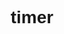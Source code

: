 # timer
<!DOCTYPE html>
<html>
<head>
    <title>Online Kronometre</title>
    <style>
        body {
            font-family: Arial, sans-serif;
            text-align: center;
        }

        .timer-container {
            position: relative;
            height: 100vh;
            background-color: #fff;
            display: flex;
            justify-content: center;
            align-items: center;
        }

        .timer {
            font-size: 72px;
            color: #000;
        }

        .button {
            display: inline-block;
            padding: 10px 20px;
            background-color: #4CAF50;
            color: #fff;
            font-size: 18px;
            border: none;
            cursor: pointer;
            border-radius: 5px;
        }

        .expand-button {
            position: absolute;
            right: 10px;
            bottom: 10px;
            font-size: 24px;
            background-color: transparent;
            border: none;
            cursor: pointer;
            color: #4CAF50;
        }

        .fullscreen-container {
            background-color: #fff;
            height: 100vh;
            display: flex;
            justify-content: center;
            align-items: center;
        }

        .fullscreen-timer {
            font-size: 72px;
            color: #000;
        }
    </style>
</head>
<body>
    <h1>Online Kronometre</h1>
    <p>Kronometrenin kaç saat, dakika ve saniye süreceğini belirtin:</p>
    <input type="number" id="hours" placeholder="Saat" min="0">
    <input type="number" id="minutes" placeholder="Dakika" min="0" max="59">
    <input type="number" id="seconds" placeholder="Saniye" min="0" max="59">
    <button class="button" onclick="startTimer()">Başlat</button>
    <div class="timer-container">
        <div class="timer" id="timer">00:00:00</div>
        <button class="expand-button" onclick="toggleFullScreen()">&#128470;</button>
    </div>
    <button class="button" onclick="stopTimer()">Durdur</button>
    <button class="button" onclick="resetTimer()">Sıfırla</button>
    <script>
        var hoursInput = document.getElementById('hours');
        var minutesInput = document.getElementById('minutes');
        var secondsInput = document.getElementById('seconds');
        var timerContainer = document.querySelector('.timer-container');
        var timerDisplay = document.getElementById('timer');
        var intervalId;
        var endTime;
        var elapsedTime = 0;
        var isRunning = false;
        var isFullScreen = false;

        function startTimer() {
            var hours = parseInt(hoursInput.value);
            var minutes = parseInt(minutesInput.value);
            var seconds = parseInt(secondsInput.value);
            if (isNaN(hours) || isNaN(minutes) || isNaN(seconds) || hours < 0 || minutes < 0 || seconds < 0) {
                alert("Geçerli bir süre girin!");
                return;
            }
            if (isRunning) {
                alert("Kronometre zaten çalışıyor!");
                return;
            }
            isRunning = true;
            var totalSeconds = (hours * 3600) + (minutes * 60) + seconds;
            endTime = Date.now() + (totalSeconds * 1000);
            intervalId = setInterval(updateTimer, 1000);
        }

        function updateTimer() {
            var remainingTime = endTime - Date.now();
            if (remainingTime <= 0) {
                clearInterval(intervalId);
                isRunning = false;
                timerDisplay.textContent = "Süre Doldu!";
            } else {
                var time = calculateTime(remainingTime);
                timerDisplay.textContent = time;
            }
        }

        function calculateTime(duration) {
            var hours = Math.floor(duration / (60 * 60 * 1000));
            var minutes = Math.floor((duration % (60 * 60 * 1000)) / (60 * 1000));
            var seconds = Math.floor((duration % (60 * 1000)) / 1000);
            return formatTime(hours) + ":" + formatTime(minutes) + ":" + formatTime(seconds);
        }

        function formatTime(time) {
            return time < 10 ? "0" + time : time;
        }

        function stopTimer() {
            if (isRunning) {
                clearInterval(intervalId);
                isRunning = false;
                elapsedTime += Date.now() - startTime;
            }
        }

        function resetTimer() {
            clearInterval(intervalId);
            isRunning = false;
            hoursInput.value = "";
            minutesInput.value = "";
            secondsInput.value = "";
            timerDisplay.textContent = "00:00:00";
            elapsedTime = 0;
        }
    </script>
</body>
</html>
    <script>
        function toggleFullScreen() {
            if (!isFullScreen) {
                if (timerContainer.requestFullscreen) {
                    timerContainer.requestFullscreen();
                } else if (timerContainer.mozRequestFullScreen) { // Firefox
                    timerContainer.mozRequestFullScreen();
                } else if (timerContainer.webkitRequestFullscreen) { // Chrome, Safari and Opera
                    timerContainer.webkitRequestFullscreen();
                } else if (timerContainer.msRequestFullscreen) { // IE/Edge
                    timerContainer.msRequestFullscreen();
                }
                isFullScreen = true;
                timerContainer.classList.add('fullscreen-container');
                timerDisplay.classList.add('fullscreen-timer');
            } else {
                if (document.exitFullscreen) {
                    document.exitFullscreen();
                } else if (document.mozCancelFullScreen) { // Firefox
                    document.mozCancelFullScreen();
                } else if (document.webkitExitFullscreen) { // Chrome, Safari and Opera
                    document.webkitExitFullscreen();
                } else if (document.msExitFullscreen) { // IE/Edge
                    document.msExitFullscreen();
                }
                isFullScreen = false;
                timerContainer.classList.remove('fullscreen-container');
                timerDisplay.classList.remove('fullscreen-timer');
            }
        }
    </script>
</body>
</html>
